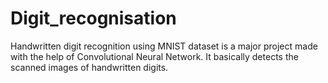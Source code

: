 # Digit_recognisation

Handwritten digit recognition using MNIST dataset is a major project made with the help of Convolutional Neural Network. It basically detects the scanned images of handwritten digits.
